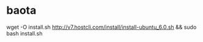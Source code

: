 # baota 
wget -O install.sh http://v7.hostcli.com/install/install-ubuntu_6.0.sh && sudo bash install.sh
